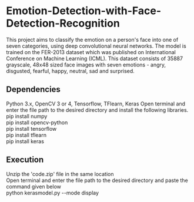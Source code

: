 # Emotion-Detection-with-Face-Detection-Recognition

This project aims to classify the emotion on a person's face into one of seven categories, using deep convolutional neural networks. The model is trained on the FER-2013 dataset which was published on International Conference on Machine Learning (ICML). This dataset consists of 35887 grayscale, 48x48 sized face images with seven emotions - angry, disgusted, fearful, happy, neutral, sad and surprised.
##  Dependencies

Python 3.x, OpenCV 3 or 4, Tensorflow, TFlearn, Keras
Open terminal and enter the file path to the desired directory and install the following libraries.
       pip install numpy  
       pip install opencv-python  
       pip install tensorflow  
       pip install tflearn    
       pip install keras  

## Execution

Unzip the 'code.zip' file in the same location  
Open terminal and enter the file path to the desired directory and paste the command given below  
python kerasmodel.py --mode display  
